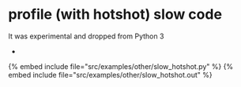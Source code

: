 # profile (with hotshot) slow code

It was experimental and dropped from Python 3

* [](https://docs.python.org/2/library/hotshot.html)

{% embed include file="src/examples/other/slow_hotshot.py" %}
{% embed include file="src/examples/other/slow_hotshot.out" %}


